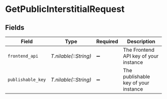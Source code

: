 # GetPublicInterstitialRequest


## Fields

| Field                                 | Type                                  | Required                              | Description                           |
| ------------------------------------- | ------------------------------------- | ------------------------------------- | ------------------------------------- |
| `frontend_api`                        | *T.nilable(::String)*                 | :heavy_minus_sign:                    | The Frontend API key of your instance |
| `publishable_key`                     | *T.nilable(::String)*                 | :heavy_minus_sign:                    | The publishable key of your instance  |
